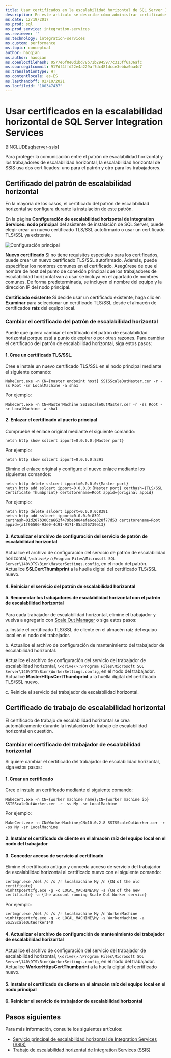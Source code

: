 ```yaml
---
title: Usar certificados en la escalabilidad horizontal de SQL Server Integration Services | Microsoft Docs
description: En este artículo se describe cómo administrar certificados para proteger las comunicaciones entre el Patrón de escalado horizontal y el Trabajador de escalado horizontal de SSIS.
ms.date: 12/19/2017
ms.prod: sql
ms.prod_service: integration-services
ms.reviewer: ''
ms.technology: integration-services
ms.custom: performance
ms.topic: conceptual
author: haoqian
ms.author: haoqian
ms.openlocfilehash: 0577e6f0e0d1bd78b71b2945977c313ff6a36afc
ms.sourcegitcommit: 917df4ffd22e4a229af7dc481dcce3ebba0aa4d7
ms.translationtype: HT
ms.contentlocale: es-ES
ms.lasthandoff: 02/10/2021
ms.locfileid: "100347437"
---
```

# <a name="manage-certificates-for-sql-server-integration-services-scale-out"></a>Usar certificados en la escalabilidad horizontal de SQL Server Integration Services

[!INCLUDE[sqlserver-ssis](../../includes/applies-to-version/sqlserver-ssis.md)]



Para proteger la comunicación entre el patrón de escalabilidad horizontal y los trabajadores de escalabilidad horizontal, la escalabilidad horizontal de SSIS usa dos certificados: uno para el patrón y otro para los trabajadores. 

## <a name="scale-out-master-certificate"></a>Certificado del patrón de escalabilidad horizontal

En la mayoría de los casos, el certificado del patrón de escalabilidad horizontal se configura durante la instalación de este patrón.

En la página **Configuración de escalabilidad horizontal de Integration Services: nodo principal** del asistente de instalación de SQL Server, puede elegir crear un nuevo certificado TLS/SSL autofirmado o usar un certificado TLS/SSL ya existente.

![Configuración principal](media/master-config.PNG)

**Nuevo certificado** Si no tiene requisitos especiales para los certificados, puede crear un nuevo certificado TLS/SSL autofirmado. Además, puede especificar los nombres comunes en el certificado. Asegúrese de que el nombre de host del punto de conexión principal que los trabajadores de escalabilidad horizontal van a usar se incluya en el apartado de nombres comunes. De forma predeterminada, se incluyen el nombre del equipo y la dirección IP del nodo principal. 

**Certificado existente** Si decide usar un certificado existente, haga clic en **Examinar** para seleccionar un certificado TLS/SSL desde el almacén de certificados **raíz** del equipo local.

### <a name="change-the-scale-out-master-certificate"></a>Cambiar el certificado del patrón de escalabilidad horizontal

Puede que quiera cambiar el certificado del patrón de escalabilidad horizontal porque está a punto de expirar o por otras razones. Para cambiar el certificado del patrón de escalabilidad horizontal, siga estos pasos:

#### <a name="1-create-a-tlsssl-certificate"></a>1. Cree un certificado TLS/SSL.
Cree e instale un nuevo certificado TLS/SSL en el nodo principal mediante el siguiente comando:

```dos
MakeCert.exe -n CN={master endpoint host} SSISScaleOutMaster.cer -r -ss Root -sr LocalMachine -a sha1
```
Por ejemplo:

```dos
MakeCert.exe -n CN=MasterMachine SSISScaleOutMaster.cer -r -ss Root -sr LocalMachine -a sha1
```

#### <a name="2-bind-the-certificate-to-the-master-port"></a>2. Enlazar el certificado al puerto principal
Compruebe el enlace original mediante el siguiente comando:

```dos
netsh http show sslcert ipport=0.0.0.0:{Master port}
```

Por ejemplo:

```dos
netsh http show sslcert ipport=0.0.0.0:8391
```

Elimine el enlace original y configure el nuevo enlace mediante los siguientes comandos:

```dos
netsh http delete sslcert ipport=0.0.0.0:{Master port}
netsh http add sslcert ipport=0.0.0.0:{Master port} certhash={TLS/SSL Certificate Thumbprint} certstorename=Root appid={original appid}
```

Por ejemplo:

```dos
netsh http delete sslcert ipport=0.0.0.0:8391
netsh http add sslcert ipport=0.0.0.0:8391 certhash=01d207b300ca662f479beb884efe6ce328f77d53 certstorename=Root appid={a1f96506-93e0-4c91-9171-05a2f6739e13}
```

#### <a name="3-update-the-scale-out-master-service-configuration-file"></a>3. Actualizar el archivo de configuración del servicio de patrón de escalabilidad horizontal
Actualice el archivo de configuración del servicio de patrón de escalabilidad horizontal, `\<drive\>:\Program Files\Microsoft SQL Server\140\DTS\Binn\MasterSettings.config`, en el nodo del patrón. Actualice **SSLCertThumbprint** a la huella digital del certificado TLS/SSL nuevo.

#### <a name="4-restart-the-scale-out-master-service"></a>4. Reiniciar el servicio del patrón de escalabilidad horizontal

#### <a name="5-reconnect-scale-out-workers-to-scale-out-master"></a>5. Reconectar los trabajadores de escalabilidad horizontal con el patrón de escalabilidad horizontal
Para cada trabajador de escalabilidad horizontal, elimine el trabajador y vuelva a agregarlo con [Scale Out Manager](integration-services-ssis-scale-out-manager.md) o siga estos pasos:

a.  Instale el certificado TLS/SSL de cliente en el almacén raíz del equipo local en el nodo del trabajador.

b.  Actualice el archivo de configuración de mantenimiento del trabajador de escalabilidad horizontal.

Actualice el archivo de configuración del servicio del trabajador de escalabilidad horizontal, `\<drive\>:\Program Files\Microsoft SQL Server\140\DTS\Binn\WorkerSettings.config`, en el nodo del trabajador. Actualice **MasterHttpsCertThumbprint** a la huella digital del certificado TLS/SSL nuevo.

c.  Reinicie el servicio del trabajador de escalabilidad horizontal.

## <a name="scale-out-worker-certificate"></a>Certificado de trabajo de escalabilidad horizontal

El certificado de trabajo de escalabilidad horizontal se crea automáticamente durante la instalación del trabajo de escalabilidad horizontal en cuestión. 

### <a name="change-the-scale-out-worker-certificate"></a>Cambiar el certificado del trabajador de escalabilidad horizontal

Si quiere cambiar el certificado del trabajador de escalabilidad horizontal, siga estos pasos:

#### <a name="1-create-a-certificate"></a>1. Crear un certificado
Cree e instale un certificado mediante el siguiente comando:

```dos
MakeCert.exe -n CN={worker machine name};CN={worker machine ip} SSISScaleOutWorker.cer -r -ss My -sr LocalMachine
```

Por ejemplo:

```dos
MakeCert.exe -n CN=WorkerMachine;CN=10.0.2.8 SSISScaleOutWorker.cer -r -ss My -sr LocalMachine
```

#### <a name="2-install-the-client-certificate-to-the-root-store-of-the-local-computer-on-the-worker-node"></a>2. Instalar el certificado de cliente en el almacén raíz del equipo local en el nodo del trabajador

#### <a name="3-grant-service-access-to-the-certificate"></a>3. Conceder acceso de servicio al certificado
Elimine el certificado antiguo y conceda acceso de servicio del trabajador de escalabilidad horizontal al certificado nuevo con el siguiente comando:

```dos
certmgr.exe /del /c /s /r localmachine My /n {CN of the old certificate}
winhttpcertcfg.exe -g -c LOCAL_MACHINE\My -s {CN of the new certificate} -a {the account running Scale Out Worker service}
```

Por ejemplo:

```dos
certmgr.exe /del /c /s /r localmachine My /n WorkerMachine
winhttpcertcfg.exe -g -c LOCAL_MACHINE\My -s WorkerMachine -a SSISScaleOutWorker140
```

#### <a name="4-update-the-scale-out-worker-service-configuration-file"></a>4. Actualizar el archivo de configuración de mantenimiento del trabajador de escalabilidad horizontal
Actualice el archivo de configuración del servicio del trabajador de escalabilidad horizontal, `\<drive\>:\Program Files\Microsoft SQL Server\140\DTS\Binn\WorkerSettings.config`, en el nodo del trabajador. Actualice **WorkerHttpsCertThumbprint** a la huella digital del certificado nuevo.

#### <a name="5-install-the-client-certificate-to-the-root-store-of-the-local-computer-on-the-master-node"></a>5. Instalar el certificado de cliente en el almacén raíz del equipo local en el nodo principal

#### <a name="6-restart-the-scale-out-worker-service"></a>6. Reiniciar el servicio de trabajador de escalabilidad horizontal

## <a name="next-steps"></a>Pasos siguientes
Para más información, consulte los siguientes artículos:
-   [Servicio principal de escalabilidad horizontal de Integration Services (SSIS)](integration-services-ssis-scale-out-master.md)
-   [Trabajo de escalabilidad horizontal de Integration Services (SSIS)](integration-services-ssis-scale-out-worker.md)
